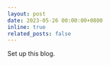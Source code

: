 ```yaml
---
layout: post
date: 2023-05-26 00:00:00+0800
inline: true
related_posts: false
---
```


Set up this blog.

